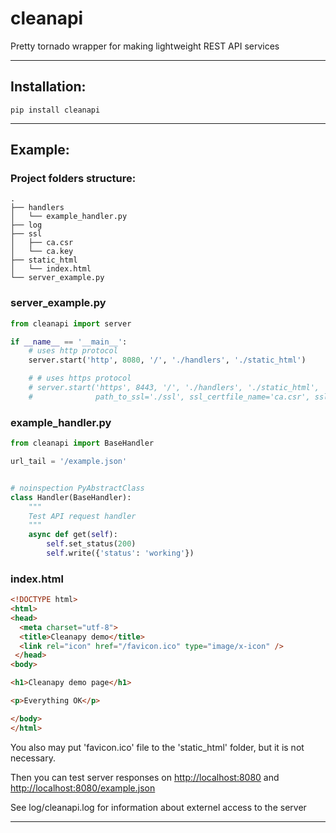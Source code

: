 # cleanapi
Pretty tornado wrapper for making lightweight REST API services

____
## Installation:
```
pip install cleanapi
```
____
## Example:

### Project folders structure:
```
.
├── handlers
│   └── example_handler.py
├── log
├── ssl
│   ├── ca.csr
│   └── ca.key
├── static_html
│   └── index.html
└── server_example.py
```

### server_example.py
```python
from cleanapi import server

if __name__ == '__main__':
    # uses http protocol
    server.start('http', 8080, '/', './handlers', './static_html')

    # # uses https protocol
    # server.start('https', 8443, '/', './handlers', './static_html',
    #              path_to_ssl='./ssl', ssl_certfile_name='ca.csr', ssl_keyfile_name='ca.key')
```

### example_handler.py
```python
from cleanapi import BaseHandler

url_tail = '/example.json'


# noinspection PyAbstractClass
class Handler(BaseHandler):
    """
    Test API request handler
    """
    async def get(self):
        self.set_status(200)
        self.write({'status': 'working'})
```

### index.html
```html
<!DOCTYPE html>
<html>
<head>
  <meta charset="utf-8">
  <title>Cleanapy demo</title>
  <link rel="icon" href="/favicon.ico" type="image/x-icon" />
 </head>
<body>

<h1>Cleanapy demo page</h1>

<p>Everything OK</p>

</body>
</html>
```
You also may put 'favicon.ico' file to the 'static_html' folder, but it is not necessary.

Then you can test server responses on [http://localhost:8080](http://localhost:8080) and [http://localhost:8080/example.json](http://localhost:8080/example.json)

See log/cleanapi.log for information about externel access to the server
____
